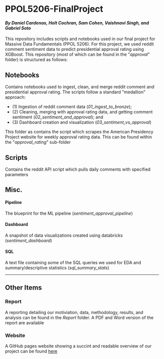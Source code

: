 # PPOL5206-FinalProject
#### *By  Daniel Cardenas, Holt Cochran, Sam Cohen, Vaishnavi Singh, and Gabriel Soto* ####
This repository includes scripts and notebooks used in our final project for Massive Data Fundamentals (PPOL 5206). For this project, we used reddit comment sentiment data to predict presidential approval rating using XGBoost. This repository (most of which can be found in the "*approval*" folder) is structured as follows:

## Notebooks
Contains notebooks used to ingest, clean, and merge reddit comment and presidential approval rating. The scripts follow a standard "medallion" approach: 
- (1) Ingestion of reddit comment data (*01_ingest_to_bronze*);
- (2) Cleaning, merging with approval rating data, and getting comment sentiment (*02_sentiment_and_approval*); and
- (3) Dashboard creation and visualization (*03_sentiment_vs_approval*)

This folder as contains the script which scrapes the American Presidency Project website for weekly approval rating data. This can be found within the "*approval_rating*" sub-folder

## Scripts
Contains the reddit API script which pulls daily comments with specified parameters

## Misc. 
#### Pipeline
The blueprint for the ML pipeline (*sentiment_approval_pipeline*)

#### Dashboard
A snapshot of data visualizations created using databricks (*sentiment_dashboard*)

#### SQL
A text file containing some of the SQL queries we used for EDA and summary/descriptive statistics (*sql_summary_stats*)

---
## Other Items
### Report 
A reporting detailing our motiviation, data, methodology, results, and analysis can be found in the *Report* folder. A PDF and Word version of the report are available

### Website
A GitHub pages website showing a succint and readable overview of our project can be found [here](https://sec178.github.io/ppol5206_presapproval.github.io/)

